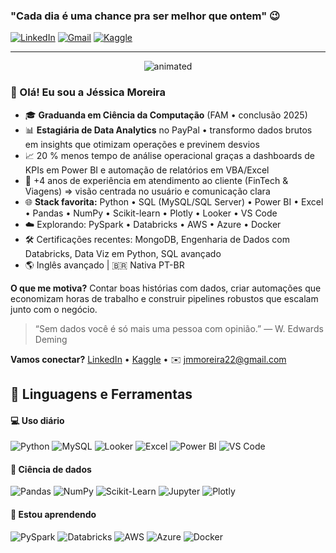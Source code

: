 ### "Cada dia é uma chance pra ser melhor que ontem" 😉


<!-- LINKS DE CONTATO -->
[![LinkedIn](https://img.shields.io/badge/LinkedIn-0A66C2?style=for-the-badge&logo=linkedin&logoColor=white)](https://www.linkedin.com/in/j%C3%A9ssica-moreira-24556b168/)
[![Gmail](https://img.shields.io/badge/Gmail-EA4335?style=for-the-badge&logo=gmail&logoColor=white)](mailto:jmmoreira22@gmail.com)
[![Kaggle](https://img.shields.io/badge/Kaggle-20BEFF?style=for-the-badge&logo=kaggle&logoColor=white)](https://www.kaggle.com/jmmoreira22)

---

<p align="center">
  <img src="https://github.com/Jehshegg/Jehshegg/blob/main/Banner.gif" alt="animated" />
</p>

### 👋 Olá! Eu sou a **Jéssica Moreira**

* 🎓 **Graduanda em Ciência da Computação** (FAM • conclusão 2025)
* 📊 **Estagiária de Data Analytics** no PayPal • transformo dados brutos em insights que otimizam operações e previnem desvios
* 📈 20 % menos tempo de análise operacional graças a dashboards de KPIs em Power BI e automação de relatórios em VBA/Excel
* 💬 +4 anos de experiência em atendimento ao cliente (FinTech & Viagens) ⇒ visão centrada no usuário e comunicação clara
* 🌐 **Stack favorita:** Python • SQL (MySQL/SQL Server) • Power BI • Excel • Pandas • NumPy • Scikit-learn • Plotly • Looker • VS Code
* ☁️ Explorando: PySpark • Databricks • AWS • Azure • Docker
* 🛠️ Certificações recentes: MongoDB, Engenharia de Dados com Databricks, Data Viz em Python, SQL avançado
* 🌎 Inglês avançado | 🇧🇷 Nativa PT-BR

**O que me motiva?** Contar boas histórias com dados, criar automações que economizam horas de trabalho e construir pipelines robustos que escalam junto com o negócio.

> “Sem dados você é só mais uma pessoa com opinião.” — W. Edwards Deming

**Vamos conectar?**
[LinkedIn](https://www.linkedin.com/in/j%C3%A9ssica-moreira-24556b168/) • [Kaggle](https://www.kaggle.com/jmmoreira22) • ✉️ [jmmoreira22@gmail.com](mailto:jmmoreira22@gmail.com)


## 🚀 **Linguagens e Ferramentas**

#### 💻 Uso diário

![Python](https://img.shields.io/badge/Python-3776AB?style=for-the-badge&logo=python&logoColor=white)
![MySQL](https://img.shields.io/badge/MySQL-4479A1?style=for-the-badge&logo=mysql&logoColor=white)
![Looker](https://img.shields.io/badge/Looker-4285F4?style=for-the-badge&logo=looker&logoColor=white)
![Excel](https://img.shields.io/badge/Excel-217346?style=for-the-badge&logo=microsoft-excel&logoColor=white)
![Power BI](https://img.shields.io/badge/Power%20BI-F2C811?style=for-the-badge&logo=powerbi&logoColor=black)
![VS Code](https://img.shields.io/badge/VS%20Code-007ACC?style=for-the-badge&logo=visualstudiocode&logoColor=white)

#### 🎲 Ciência de dados
![Pandas](https://img.shields.io/badge/Pandas-150458?style=flat-square&logo=pandas&logoColor=white)
![NumPy](https://img.shields.io/badge/NumPy-013243?style=flat-square&logo=numpy&logoColor=white)
![Scikit-Learn](https://img.shields.io/badge/Scikit%20Learn-F7931E?style=flat-square&logo=scikit-learn&logoColor=white)
![Jupyter](https://img.shields.io/badge/Jupyter-F37626?style=flat-square&logo=jupyter&logoColor=white)
![Plotly](https://img.shields.io/badge/Plotly-3F4F75?style=flat-square&logo=plotly&logoColor=white)

#### 🌱 Estou aprendendo
![PySpark](https://img.shields.io/badge/PySpark-E25A1C?style=flat-square&logo=apachespark&logoColor=white)
![Databricks](https://img.shields.io/badge/Databricks-FF3621?style=flat-square&logo=databricks&logoColor=white)
![AWS](https://img.shields.io/badge/AWS-232F3E?style=flat-square&logo=amazonaws&logoColor=white)
![Azure](https://img.shields.io/badge/Azure-0078D4?style=flat-square&logo=microsoftazure&logoColor=white)
![Docker](https://img.shields.io/badge/Docker-2496ED?style=flat-square&logo=docker&logoColor=white)
